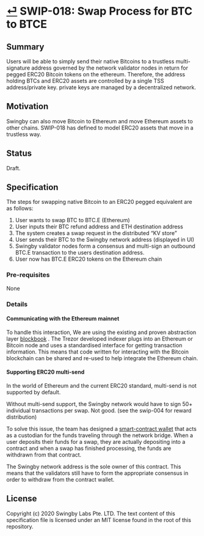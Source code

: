 # [⏎](./readme.md) SWIP-018: Swap Process for BTC to BTCE

## Summary

Users will be able to simply send their native Bitcoins to a trustless multi-signature address governed by the network validator nodes in return for pegged ERC20 Bitcoin tokens on the ethereum.
Therefore, the address holding BTCs and ERC20 assets are controlled by a single TSS address/private key. private keys are managed by a decentralized network. 

## Motivation

Swingby can also move Bitcoin to Ethereum and move Ethereum assets to other chains. SWIP-018 has defined to model ERC20 assets that move in a trustless way.

## Status

Draft.

## Specification

The steps for swapping native Bitcoin to an ERC20 pegged equivalent are as follows:

1. User wants to swap BTC to BTC.E (Ethereum)
2. User inputs their BTC refund address and ETH destination address
3. The system creates a swap request in the distributed “KV store”
4. User sends their BTC to the Swingby network address (displayed in UI)
5. Swingby validator nodes form a consensus and multi-sign an outbound BTC.E transaction to the users destination address.
6. User now has BTC.E ERC20 tokens on the Ethereum chain

### Pre-requisites

None

### Details

#### Communicating with the Ethereum mainnet

To handle this interaction, We are using the existing and proven abstraction layer [blockbook](https://github.com/trezor/blockbook)
. The Trezor developed indexer plugs into an Ethereum or Bitcoin node and uses a standardised interface for getting transaction information. This means that code written for interacting with the Bitcoin blockchain can be shared and re-used to help integrate the Ethereum chain.

#### Supporting ERC20 multi-send

In the world of Ethereum and the current ERC20 standard, multi-send is not supported by default. 

Without multi-send support, the Swingby network would have to sign 50+ individual transactions per swap. Not good. (see the swip-004 for reward distribution)

To solve this issue, the team has designed a [smart-contract wallet](https://github.com/SwingbyProtocol/BEP20Token/blob/master/contracts/MultiSendWallet.sol) that acts as a custodian for the funds traveling through the network bridge. When a user deposits their funds for a swap, they are actually depositing into a contract and when a swap has finished processing, the funds are withdrawn from that contract.

The Swingby network address is the sole owner of this contract. This means that the validators still have to form the appropriate consensus in order to withdraw from the contract wallet.

## License

Copyright (c) 2020 Swingby Labs Pte. LTD. The text content of this specification file is licensed under an MIT license found in the root of this repository.
